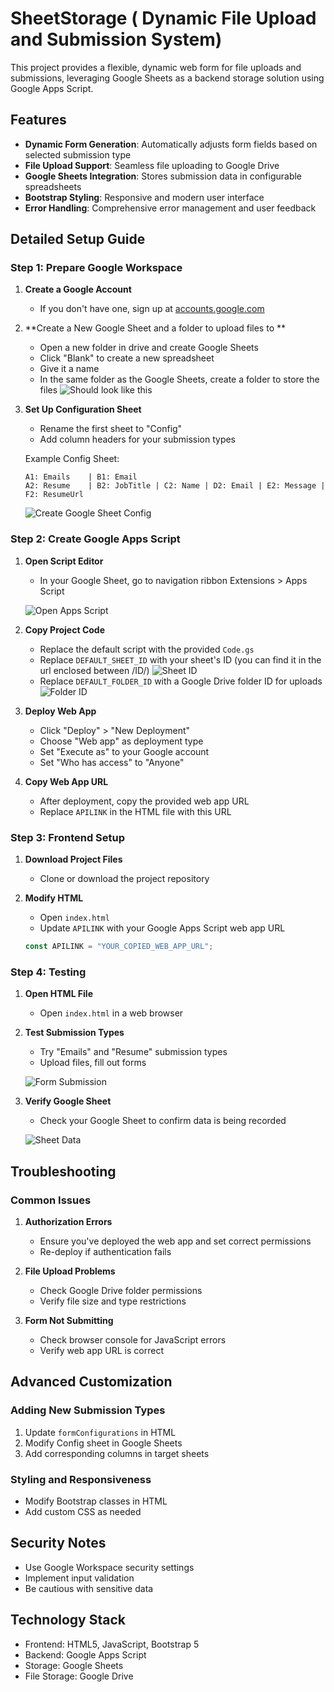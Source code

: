 # SheetStorage ( Dynamic File Upload and Submission System)
This project provides a flexible, dynamic web form for file uploads and submissions, leveraging Google Sheets as a backend storage solution using Google Apps Script.

## Features

- **Dynamic Form Generation**: Automatically adjusts form fields based on selected submission type
- **File Upload Support**: Seamless file uploading to Google Drive
- **Google Sheets Integration**: Stores submission data in configurable spreadsheets
- **Bootstrap Styling**: Responsive and modern user interface
- **Error Handling**: Comprehensive error management and user feedback

## Detailed Setup Guide

### Step 1: Prepare Google Workspace

1. **Create a Google Account**
   - If you don't have one, sign up at [accounts.google.com](https://accounts.google.com)

2. **Create a New Google Sheet and a folder to upload files to **
   - Open a new folder in drive and create Google Sheets
   - Click "Blank" to create a new spreadsheet
   - Give it a name
   - In the same folder as the Google Sheets, create a folder to store the files
   ![Should look like this ](/images/Folder.png)

3. **Set Up Configuration Sheet**
   - Rename the first sheet to "Config"
   - Add column headers for your submission types
   
   Example Config Sheet:
   ```
   A1: Emails    | B1: Email
   A2: Resume    | B2: JobTitle | C2: Name | D2: Email | E2: Message | F2: ResumeUrl
   ```

   ![Create Google Sheet Config](/images/Config.png)

### Step 2: Create Google Apps Script

1. **Open Script Editor**
   - In your Google Sheet, go to navigation ribbon Extensions > Apps Script
   
   ![Open Apps Script](/images/open-apps-script.png)

2. **Copy Project Code**
   - Replace the default script with the provided `Code.gs`
   - Replace `DEFAULT_SHEET_ID` with your sheet's ID (you can find it in the url enclosed between /ID/)
      ![Sheet ID](/images/sheet-id.png)
   - Replace `DEFAULT_FOLDER_ID` with a Google Drive folder ID for uploads
      ![Folder ID](/images/folder-id.png)

3. **Deploy Web App**
   - Click "Deploy" > "New Deployment"
   - Choose "Web app" as deployment type
   - Set "Execute as" to your Google account
   - Set "Who has access" to "Anyone"
   

4. **Copy Web App URL**
   - After deployment, copy the provided web app URL
   - Replace `APILINK` in the HTML file with this URL

### Step 3: Frontend Setup

1. **Download Project Files**
   - Clone or download the project repository
   
2. **Modify HTML**
   - Open `index.html`
   - Update `APILINK` with your Google Apps Script web app URL
   
   ```javascript
   const APILINK = "YOUR_COPIED_WEB_APP_URL";
   ```

### Step 4: Testing

1. **Open HTML File**
   - Open `index.html` in a web browser
   
2. **Test Submission Types**
   - Try "Emails" and "Resume" submission types
   - Upload files, fill out forms
   
   ![Form Submission](/screenshots/form-submission.png)

3. **Verify Google Sheet**
   - Check your Google Sheet to confirm data is being recorded
   
   ![Sheet Data](/screenshots/sheet-data.png)

## Troubleshooting

### Common Issues

1. **Authorization Errors**
   - Ensure you've deployed the web app and set correct permissions
   - Re-deploy if authentication fails

2. **File Upload Problems**
   - Check Google Drive folder permissions
   - Verify file size and type restrictions

3. **Form Not Submitting**
   - Check browser console for JavaScript errors
   - Verify web app URL is correct

## Advanced Customization

### Adding New Submission Types

1. Update `formConfigurations` in HTML
2. Modify Config sheet in Google Sheets
3. Add corresponding columns in target sheets

### Styling and Responsiveness

- Modify Bootstrap classes in HTML
- Add custom CSS as needed

## Security Notes

- Use Google Workspace security settings
- Implement input validation
- Be cautious with sensitive data

## Technology Stack

- Frontend: HTML5, JavaScript, Bootstrap 5
- Backend: Google Apps Script
- Storage: Google Sheets
- File Storage: Google Drive

